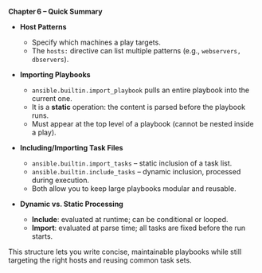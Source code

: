 **Chapter 6 – Quick Summary**

- **Host Patterns**
    
    - Specify which machines a play targets.
    - The `hosts:` directive can list multiple patterns (e.g., `webservers, dbservers`).
- **Importing Playbooks**
    
    - `ansible.builtin.import_playbook` pulls an entire playbook into the current one.
    - It is a **static** operation: the content is parsed before the playbook runs.
    - Must appear at the top level of a playbook (cannot be nested inside a play).
- **Including/Importing Task Files**
    
    - `ansible.builtin.import_tasks` – static inclusion of a task list.
    - `ansible.builtin.include_tasks` – dynamic inclusion, processed during execution.
    - Both allow you to keep large playbooks modular and reusable.
- **Dynamic vs. Static Processing**
    
    - **Include**: evaluated at runtime; can be conditional or looped.
    - **Import**: evaluated at parse time; all tasks are fixed before the run starts.

This structure lets you write concise, maintainable playbooks while still targeting the right hosts and reusing common task sets.